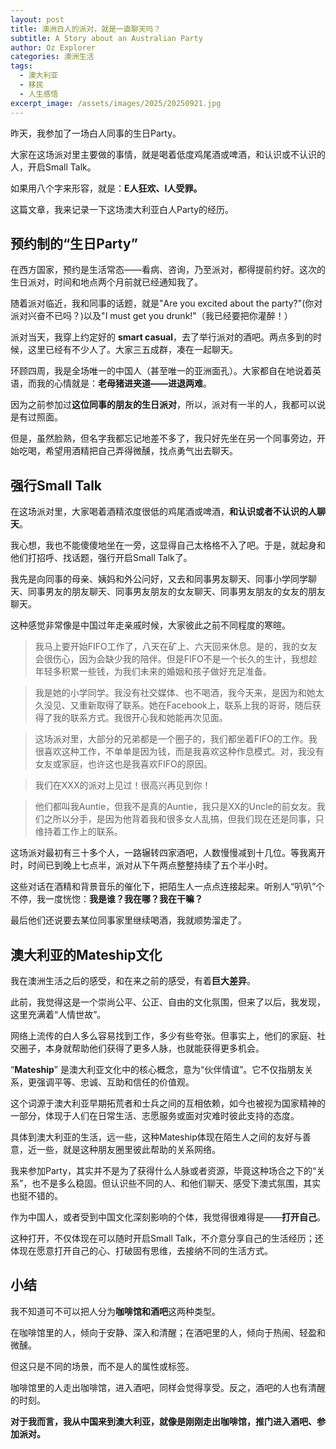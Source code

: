 ```yaml
---
layout: post
title: 澳洲白人的派对，就是一直聊天吗？
subtitle: A Story about an Australian Party
author: Oz Explorer
categories: 澳洲生活
tags:
  - 澳大利亚
  - 移民
  - 人生感悟
excerpt_image: /assets/images/2025/20250921.jpg
---
```


昨天，我参加了一场白人同事的生日Party。

大家在这场派对里主要做的事情，就是喝着低度鸡尾酒或啤酒，和认识或不认识的人，开启Small Talk。

如果用八个字来形容，就是：**E人狂欢、I人受罪。**

这篇文章，我来记录一下这场澳大利亚白人Party的经历。

## 预约制的“生日Party”

在西方国家，预约是生活常态——看病、咨询，乃至派对，都得提前约好。这次的生日派对，时间和地点两个月前就已经通知我了。

随着派对临近，我和同事的话题，就是"Are you excited about the party?"(你对派对兴奋不已吗？)以及"I must get you drunk!"（我已经要把你灌醉！）

派对当天，我穿上约定好的 **smart casual**，去了举行派对的酒吧。两点多到的时候，这里已经有不少人了。大家三五成群，凑在一起聊天。

环顾四周，我是全场唯一的中国人（甚至唯一的亚洲面孔）。大家都自在地说着英语，而我的心情就是：**老母猪进夹道——进退两难**。

因为之前参加过**这位同事的朋友的生日派对**，所以，派对有一半的人，我都可以说是有过照面。

但是，虽然脸熟，但名字我都忘记地差不多了，我只好先坐在另一个同事旁边，开始吃喝，希望用酒精把自己弄得微醺，找点勇气出去聊天。

## 强行Small Talk

在这场派对里，大家喝着酒精浓度很低的鸡尾酒或啤酒，**和认识或者不认识的人聊天**。

我心想，我也不能傻傻地坐在一旁，这显得自己太格格不入了吧。于是，就起身和他们打招呼、找话题，强行开启Small Talk了。

我先是向同事的母亲、姨妈和外公问好，又去和同事男友聊天、同事小学同学聊天、同事男友的朋友聊天、同事男友朋友的女友聊天、同事男友朋友的女友的朋友聊天。

这种感觉非常像是中国过年走亲戚时候，大家彼此之前不同程度的寒暄。

> 我马上要开始FIFO工作了，八天在矿上、六天回来休息。是的，我的女友会很伤心，因为会缺少我的陪伴。但是FIFO不是一个长久的生计，我想趁年轻多积累一些钱，为我们未来的婚姻和孩子做好充足准备。

> 我是她的小学同学。我没有社交媒体、也不喝酒，我今天来，是因为和她太久没见、又重新取得了联系。她在Facebook上，联系上我的哥哥，随后获得了我的联系方式。我很开心我和她能再次见面。

> 这场派对里，大部分的兄弟都是一个圈子的，我们都坐着FIFO的工作。我很喜欢这种工作，不单单是因为钱，而是我喜欢这种作息模式。对，我没有女友或家庭，也许这也是我喜欢FIFO的原因。

> 我们在XXX的派对上见过！很高兴再见到你！

> 他们都叫我Auntie，但我不是真的Auntie，我只是XX的Uncle的前女友。我们之所以分手，是因为他背着我和很多女人乱搞，但我们现在还是同事，只维持着工作上的联系。

这场派对最初有三十多个人，一路辗转四家酒吧，人数慢慢减到十几位。等我离开时，时间已到晚上七点半，派对从下午两点整整持续了五个半小时。

这些对话在酒精和背景音乐的催化下，把陌生人一点点连接起来。听别人“叭叭”个不停，我一度恍惚：**我是谁？我在哪？我在干嘛？**

最后他们还说要去某位同事家里继续喝酒，我就顺势溜走了。

## 澳大利亚的Mateship文化

我在澳洲生活之后的感受，和在来之前的感受，有着**巨大差异**。

此前，我觉得这是一个崇尚公平、公正、自由的文化氛围，但来了以后，我发现，这里充满着“人情世故”。

网络上流传的白人多么容易找到工作，多少有些夸张。但事实上，他们的家庭、社交圈子，本身就帮助他们获得了更多人脉，也就能获得更多机会。

“**Mateship**” 是澳大利亚文化中的核心概念，意为“伙伴情谊”。它不仅指朋友关系，更强调平等、忠诚、互助和信任的价值观。

这个词源于澳大利亚早期拓荒者和士兵之间的互相依赖，如今也被视为国家精神的一部分，体现于人们在日常生活、志愿服务或面对灾难时彼此支持的态度。

具体到澳大利亚的生活，远一些，这种Mateship体现在陌生人之间的友好与善意，近一些，就是这种朋友圈里彼此帮助的关系网络。

我来参加Party，其实并不是为了获得什么人脉或者资源，毕竟这种场合之下的“关系”，也不是多么稳固。但认识些不同的人、和他们聊天、感受下澳式氛围，其实也挺不错的。

作为中国人，或者受到中国文化深刻影响的个体，我觉得很难得是——**打开自己**。

这种打开，不仅体现在可以随时开启Small Talk，不介意分享自己的生活经历；还体现在愿意打开自己的心、打破固有思维，去接纳不同的生活方式。

## 小结

我不知道可不可以把人分为**咖啡馆和酒吧**这两种类型。

在咖啡馆里的人，倾向于安静、深入和清醒；在酒吧里的人，倾向于热闹、轻盈和微醺。

但这只是不同的场景，而不是人的属性或标签。

咖啡馆里的人走出咖啡馆，进入酒吧，同样会觉得享受。反之，酒吧的人也有清醒的时刻。

**对于我而言，我从中国来到澳大利亚，就像是刚刚走出咖啡馆，推门进入酒吧、参加派对。**


